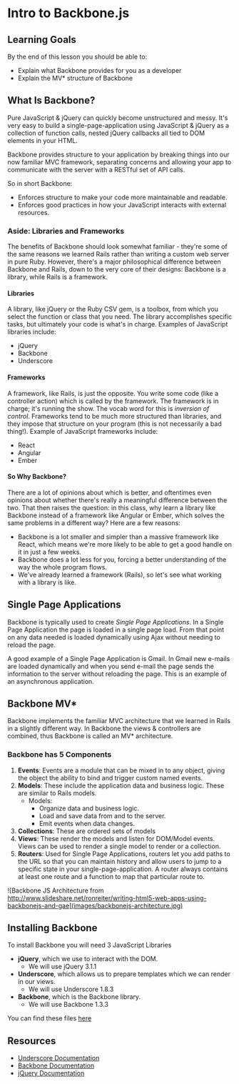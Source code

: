# Intro to Backbone.js

## Learning Goals

By the end of this lesson you should be able to:

- Explain what Backbone provides for you as a developer
- Explain the MV* structure of Backbone

## What Is Backbone?

Pure JavaScript & jQuery can quickly become unstructured and messy.  It's very easy to build a single-page-application using JavaScript & jQuery as a collection of function calls, nested jQuery callbacks all tied to DOM elements in your HTML.  

Backbone provides structure to your application by breaking things into our now familiar MVC framework, separating concerns and allowing your app to communicate with the server with a RESTful set of API calls.  

So in short Backbone:
-  Enforces structure to make your code more maintainable and readable.
-  Enforces good practices in how your JavaScript interacts with external resources.

### Aside: Libraries and Frameworks
The benefits of Backbone should look somewhat familiar - they're some of the same reasons we learned Rails rather than writing a custom web server in pure Ruby. However, there's a major philosophical difference between Backbone and Rails, down to the very core of their designs: Backbone is a library, while Rails is a framework.

#### Libraries
A library, like jQuery or the Ruby CSV gem, is a toolbox, from which you select the function or class that you need. The library accomplishes specific tasks, but ultimately your code is what's in charge. Examples of JavaScript libraries include:
- jQuery
- Backbone
- Underscore

#### Frameworks
A framework, like Rails, is just the opposite. You write some code (like a controller action) which is called by the framework. The framework is in charge; it's running the show. The vocab word for this is _inversion of control_. Frameworks tend to be much more structured than libraries, and they impose that structure on your program (this is not necessarily a bad thing!). Example of JavaScript frameworks include:
- React
- Angular
- Ember

#### So Why Backbone?
There are a lot of opinions about which is better, and oftentimes even opinions about whether there's really a meaningful difference between the two. That then raises the question: in this class, why learn a library like Backbone instead of a framework like Angular or Ember, which solves the same problems in a different way? Here are a few reasons:
- Backbone is a lot smaller and simpler than a massive framework like React, which means we're more likely to be able to get a good handle on it in just a few weeks.
- Backbone does a lot less for you, forcing a better understanding of the way the whole program flows.
- We've already learned a framework (Rails), so let's see what working with a library is like.

## Single Page Applications

Backbone is typically used to create *Single Page Applications*.  In a Single Page Application the page is loaded in a single page load.  From that point on any data needed is loaded dynamically using Ajax without needing to reload the page.  

A good example of a Single Page Application is Gmail.  In Gmail new e-mails are loaded dynamically and when you send e-mail the page sends the information to the server without reloading the page.  This is an example of an asynchronous application.

## Backbone MV*

Backbone implements the familiar MVC architecture that we learned in Rails in a slightly different way. In Backbone the views & controllers are combined, thus Backbone is called an MV* architecture.  

### Backbone has 5 Components

1.  **Events**:  Events are a module that can be mixed in to any object, giving the object the ability to bind and trigger custom named events.  
1.  **Models**:  These include the application data and business logic.  These are similar to Rails models.
	- Models:
		- Organize data and business logic.  
		- Load and save data from and to the server.   
		- Emit events when data changes.  
1.  **Collections**:  These are ordered sets of models
1.  **Views**:  These render the models and listen for DOM/Model events.  Views can be used to render a single model to render or a collection.  
1.  **Routers**:  Used for Single Page Applications, routers let you add paths to the URL so that you can maintain history and allow users to jump to a specific state in your single-page-application.  A router always contains at least one route and a function to map that particular route to.  

![Backbone JS Architecture from http://www.slideshare.net/ronreiter/writing-html5-web-apps-using-backbonejs-and-gae](images/backbonejs-architecture.jpg)


## Installing Backbone

To install Backbone you will need 3 JavaScript Libraries
- **jQuery**, which we use to interact with the DOM.
	- We will use jQuery 3.1.1
- **Underscore**, which allows us to prepare templates which we can render in our views.
	- We will use Underscore 1.8.3
- **Backbone**, which is the Backbone library.  
	- We will use Backbone 1.3.3

You can find these files [here](resources/backbonejs.zip)

## Resources
- [Underscore Documentation](http://underscorejs.org/)
- [Backbone Documentation](http://backbonejs.org/)
- [jQuery Documentation](http://api.jquery.com/)
